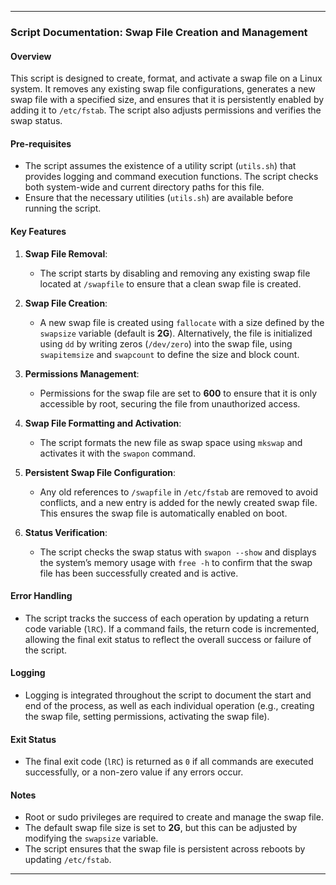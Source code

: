 ---

### Script Documentation: Swap File Creation and Management

#### Overview
This script is designed to create, format, and activate a swap file on a Linux system. It removes any existing swap file configurations, generates a new swap file with a specified size, and ensures that it is persistently enabled by adding it to `/etc/fstab`. The script also adjusts permissions and verifies the swap status.

#### Pre-requisites
- The script assumes the existence of a utility script (`utils.sh`) that provides logging and command execution functions. The script checks both system-wide and current directory paths for this file.
- Ensure that the necessary utilities (`utils.sh`) are available before running the script.

#### Key Features
1. **Swap File Removal**:  
   - The script starts by disabling and removing any existing swap file located at `/swapfile` to ensure that a clean swap file is created.

2. **Swap File Creation**:  
   - A new swap file is created using `fallocate` with a size defined by the `swapsize` variable (default is **2G**). Alternatively, the file is initialized using `dd` by writing zeros (`/dev/zero`) into the swap file, using `swapitemsize` and `swapcount` to define the size and block count.

3. **Permissions Management**:  
   - Permissions for the swap file are set to **600** to ensure that it is only accessible by root, securing the file from unauthorized access.

4. **Swap File Formatting and Activation**:  
   - The script formats the new file as swap space using `mkswap` and activates it with the `swapon` command. 

5. **Persistent Swap File Configuration**:  
   - Any old references to `/swapfile` in `/etc/fstab` are removed to avoid conflicts, and a new entry is added for the newly created swap file. This ensures the swap file is automatically enabled on boot.

6. **Status Verification**:  
   - The script checks the swap status with `swapon --show` and displays the system’s memory usage with `free -h` to confirm that the swap file has been successfully created and is active.

#### Error Handling
- The script tracks the success of each operation by updating a return code variable (`lRC`). If a command fails, the return code is incremented, allowing the final exit status to reflect the overall success or failure of the script.

#### Logging
- Logging is integrated throughout the script to document the start and end of the process, as well as each individual operation (e.g., creating the swap file, setting permissions, activating the swap file).

#### Exit Status
- The final exit code (`lRC`) is returned as `0` if all commands are executed successfully, or a non-zero value if any errors occur.

#### Notes
- Root or sudo privileges are required to create and manage the swap file.
- The default swap file size is set to **2G**, but this can be adjusted by modifying the `swapsize` variable.
- The script ensures that the swap file is persistent across reboots by updating `/etc/fstab`.

---